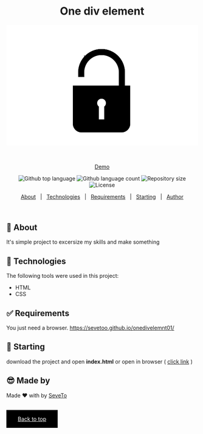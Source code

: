 <div align="center" id="top"> 
  
<h1 align="center">One div element</h1>
  <a target="_blank" href="https://sevetoo.github.io/onedivelemnt01/">
  <img src="./preview.png" alt="One Div Element" />
  </a>

&#xa0;

<a target="_blank" href="https://sevetoo.github.io/onedivelemnt01/">Demo</a>

</div>

<p align="center">
  <img alt="Github top language" src="https://img.shields.io/github/languages/top/SeveToo/onedivelemnt01?color=56BEB8">

  <img alt="Github language count" src="https://img.shields.io/github/languages/count/SeveToo/onedivelemnt01?color=56BEB8">

  <img alt="Repository size" src="https://img.shields.io/github/repo-size/SeveToo/onedivelemnt01?color=56BEB8">

  <img alt="License" src="https://img.shields.io/github/license/SeveToo/onedivelemnt01?color=56BEB8">
</p>

<p align="center">
  <a href="#dart-about">About</a> &#xa0; | &#xa0; 
  <!-- <a href="#sparkles-features">Features</a> &#xa0; | &#xa0; -->
  <a href="#rocket-technologies">Technologies</a> &#xa0; | &#xa0;
  <a href="#white_check_mark-requirements">Requirements</a> &#xa0; | &#xa0;
  <a href="#checkered_flag-starting">Starting</a> &#xa0; | &#xa0;
  <a href="https://github.com/SeveToo" target="_blank">Author</a>
</p>

<br>

## :dart: About

<!-- Make some description to me -->

It's simple project to excersize my skills and make something

<!-- ## :sparkles: Features
:heavy_check_mark: You can set interval between rounds \
:heavy_check_mark: You see how many correct and wrong answers you get\ -->

## :rocket: Technologies

The following tools were used in this project:

- HTML
- CSS

## :white_check_mark: Requirements

You just need a browser.
https://sevetoo.github.io/onedivelemnt01/

## :checkered_flag: Starting

download the project and open **index.html**
or open in browser ( <a href="https://sevetoo.github.io/onedivelemnt01/" >click link</a> )

## 😎 Made by

Made ❤ with by <a href="https://github.com/SeveToo" target="_blank">SeveTo</a>

&#xa0;

<a href="#top" style="color: #fff; background: black; padding: 15px 30px">Back to top</a>
